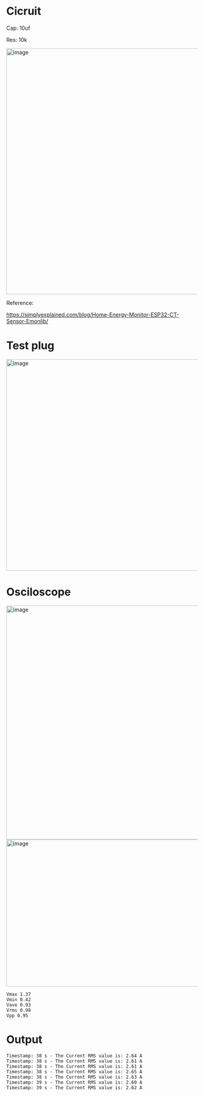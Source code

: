 # Cicruit

Cap: 10uf

Res: 10k

<img width="944" height="648" alt="image" src="https://github.com/user-attachments/assets/ce665308-714a-48bb-8514-9c5c81d5b1f1" />

Reference:

https://simplyexplained.com/blog/Home-Energy-Monitor-ESP32-CT-Sensor-Emonlib/

# Test plug

<img width="616" height="557" alt="image" src="https://github.com/user-attachments/assets/ee2182bf-923c-42c8-8c69-4e8bfc78aa62" />


# Osciloscope

<img width="587" height="616" alt="image" src="https://github.com/user-attachments/assets/33366ba9-6989-47bf-8199-5c9713628eb9" />

<img width="582" height="387" alt="image" src="https://github.com/user-attachments/assets/f9cfe10f-29a5-4562-bd32-0f7533834ac1" />


```
Vmax 1.37
Vmin 0.42
Vave 0.93 
Vrms 0.98
Vpp 0.95
```

# Output

```
Timestamp: 38 s - The Current RMS value is: 2.64 A
Timestamp: 38 s - The Current RMS value is: 2.61 A
Timestamp: 38 s - The Current RMS value is: 2.61 A
Timestamp: 38 s - The Current RMS value is: 2.65 A
Timestamp: 38 s - The Current RMS value is: 2.63 A
Timestamp: 39 s - The Current RMS value is: 2.60 A
Timestamp: 39 s - The Current RMS value is: 2.62 A
```
